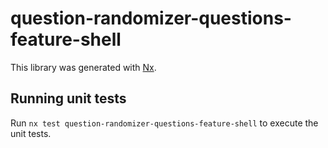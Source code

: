 # question-randomizer-questions-feature-shell

This library was generated with [Nx](https://nx.dev).

## Running unit tests

Run `nx test question-randomizer-questions-feature-shell` to execute the unit tests.

